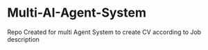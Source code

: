 # Multi-AI-Agent-System
Repo Created for multi Agent System to create CV according to Job description
